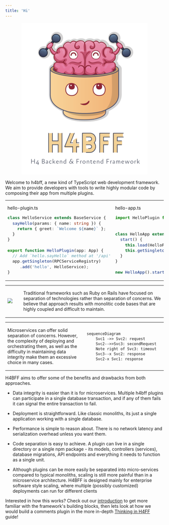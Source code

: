 ```yaml
---
title: 'Hi'
---
```


<center>

![H4BFF Logo](/assets/h4bff-logo.png)

</center>

Welcome to h4bff, a new kind of TypeScript web development framework. We aim to provide developers
with tools to write highly modular code by composing their app from multiple plugins.

<style>
#intro code {
  font-size: 13px !important;
}
</style>

<table id="intro"><tr><td style="width: 50%;">

hello-plugin.ts

```typescript
class HelloService extends BaseService {
  sayHello(params: { name: string }) {
    return { greet: `Welcome ${name}` };
  }
}

export function HelloPlugin(app: App) {
  // Add `hello.sayHello` method at '/api'
  app.getSingleton(RPCServiceRegistry)
     .add('hello', HelloService);
}
```

</td><td>

hello-app.ts

```typescript
import HelloPlugin from './hello-plugin';


class HelloApp extends App {
  start() {
    this.load(HelloPlugin);
    this.getSingleton(HttpRouter).listen(8080);
  }
}

new HelloApp().start();
```

</td></tr></table>

<table><tr>
<td>

![](https://i.imgur.com/SOVCm1H.jpg)

</td><td style="width: 90%;">

Traditional frameworks such as Ruby on Rails have focused on separation of technologies rather than separation of
concerns. We believe that approach results with monolitic code bases that are highly coupled and difficult to maintain.

</td></tr></table>

<table border="0"><tr>
<td style="width: 50%;">

Microservices can offer solid separation of concerns. However, the complexity of deploying and orchestrating them, as
well as the difficulty in maintaining data integrity make them an excessive choice in many cases.

</td><td>

```mermaid
sequenceDiagram
    Svc1 ->> Svc2: request
    Svc2-->>Svc3: secondRequest
    Note right of Svc3: timeout
    Svc3--x Svc2: response
    Svc2-x Svc1: response
```

</td></tr></table>

H4BFF aims to offer some of the benefits and drawbacks from both approaches.

- Data integrity is easier than it is for microservices. Multiple h4bff plugins can participate in a single database transaction, and if any of them fails it can signal the entire transaction to fail.

- Deployment is straightforward. Like classic monoliths, its just a single application working with a single database.

- Performance is simple to reason about. There is no network latency and serialization overhead unless you want them.

- Code separation is easy to achieve. A plugin can live in a single directory or a single npm package - its models, controllers (services), database migrations, API endpoints and everything it needs to function as a single unit.

- Although plugins can be more easily be separated into micro-services compared to typical monoliths, scaling is still more painful than in a microservice architecture. H4BFF is designed mainly for enterprise software style scaling, where multiple (possibly customized) deployments can run for different clients

Interested in how this works? Check out our [introduction][intro] to get more familiar with the
framework's building blocks, then lets look at how we would build a comments plugin in the more
in-depth [Thinking in H4FF][tinh4bff] guide!

[intro]: 1-Guides/Introduction.md
[tinh4bff]: 1-Guides/Thinking-in-h4bff.md